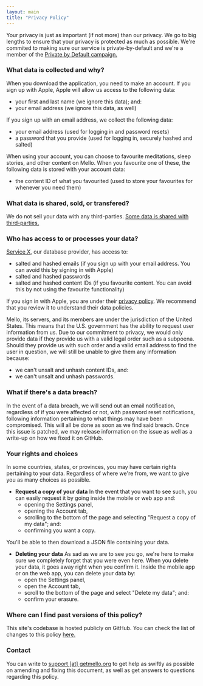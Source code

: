 ```yaml
---
layout: main
title: "Privacy Policy"
---
```


Your privacy is just as important (if not more) than our privacy. We go to big lengths to ensure that your privacy is protected as much as possible. We're commited to making sure our service is private-by-default and we're a member of the <a href="https://doamatto.xyz/projects/privacy-by-default">Private by Default campaign.</a>

### What data is collected and why?
When you download the application, you need to make an account. If you sign up with Apple, Apple will allow us access to the following data:
- your first and last name (we ignore this data); and:
- your email address (we ignore this data, as well)

If you sign up with an email address, we collect the following data:
- your email address (used for logging in and password resets)
- a password that you provide (used for logging in, securely hashed and salted)

When using your account, you can choose to favourite meditations, sleep stories, and other content on Mello. When you favourite one of these, the following data is stored with your account data:
- the content ID of what you favourited (used to store your favourites for whenever you need them)

### What data is shared, sold, or transfered?
We do not sell your data with any third-parties. [Some data is shared with third-parties.](#who-has-access-to-or-processes-your-data)

### Who has access to or processes your data?
[Service X](#), our database provider, has access to:
- salted and hashed emails (if you sign up with your email address. You can avoid this by signing in with Apple)
- salted and hashed passwords
- salted and hashed content IDs (if you favourite content. You can avoid this by not using the favourite functionality)

If you sign in with Apple, you are under their [privacy policy](https://www.apple.com/legal/privacy/en-ww/). We recommend that you review it to understand their data policies.

Mello, its servers, and its members are under the jurisdiction of the United States. This means that the U.S. government has the ability to request user information from us. Due to our commitment to privacy, we would only provide data if they provide us with a valid legal order such as a subpoena. Should they provide us with such order and a valid email address to find the user in question, we will still be unable to give them any information because:
- we can't unsalt and unhash content IDs, and:
- we can't unsalt and unhash passwords.

### What if there's a data breach?
In the event of a data breach, we will send out an email notification, regardless of if you were affected or not, with password reset notifications, following information pertaining to what things may have been compromised. This will all be done as soon as we find said breach. Once this issue is patched, we may release information on the issue as well as a write-up on how we fixed it on GitHub.

### Your rights and choices
In some countries, states, or provinces, you may have certain rights pertaining to your data. Regardless of where we're from, we want to give you as many choices as possible.

- **Request a copy of your data** In the event that you want to see such, you can easily request it by going inside the mobile or web app and:
  - opening the Settings panel,
  - opening the Account tab,
  - scrolling to the bottom of the page and selecting "Request a copy of my data"; and:
  - confirming you want a copy.
  
You'll be able to then download a JSON file containing your data.

- **Deleting your data** As sad as we are to see you go, we're here to make sure we completely forget that you were even here. When you delete your data, it goes away right when you confirm it. Inside the mobile app or on the web app, you can delete your data by:
  - open the Settings panel,
  - open the Account tab,
  - scroll to the bottom of the page and select "Delete my data"; and:
  - confirm your erasure.

### Where can I find past versions of this policy?
This site's codebase is hosted publicly on GitHub. You can check the list of changes to this policy [here.](https://github.com/mello-app/static-website/blob/privacy.md)

### Contact
You can write to <a href="mailto:support@getmello.org">support [at] getmello.org</a> to get help as swiftly as possible on amending and fixing this document, as well as get answers to questions regarding this policy.
